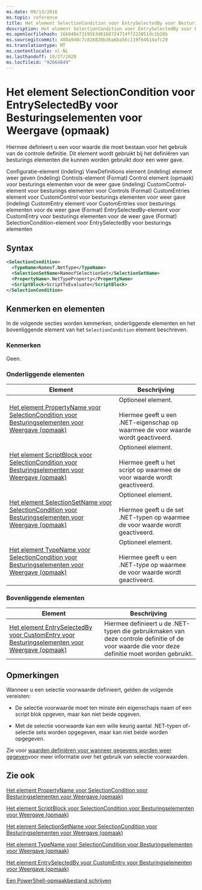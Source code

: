 ```yaml
---
ms.date: 09/13/2016
ms.topic: reference
title: Het element SelectionCondition voor EntrySelectedBy voor Besturingselementen voor Weergave (opmaak)
description: Het element SelectionCondition voor EntrySelectedBy voor Besturingselementen voor Weergave (opmaak)
ms.openlocfilehash: 16b048e73195b3d6168724714ff223851dc1b20b
ms.sourcegitcommit: 488a940c7c828820b36a6ba56c119f64614afc29
ms.translationtype: MT
ms.contentlocale: nl-NL
ms.lasthandoff: 10/27/2020
ms.locfileid: "92664849"
---
```

# <a name="selectioncondition-element-for-entryselectedby-for-controls-for-view-format"></a>Het element SelectionCondition voor EntrySelectedBy voor Besturingselementen voor Weergave (opmaak)

Hiermee definieert u een voor waarde die moet bestaan voor het gebruik van de controle definitie. Dit element wordt gebruikt bij het definiëren van besturings elementen die kunnen worden gebruikt door een weer gave.

Configuratie-element (indeling) ViewDefinitions element (indeling) element weer geven (indeling) Controls-element (Format) Control element (opmaak) voor besturings elementen voor de weer gave (indeling) CustomControl-element voor besturings elementen voor Controls (Format) CustomEntries element voor CustomControl voor besturings elementen voor weer gave (indeling) CustomEntry element voor CustomEntries voor besturings elementen voor de weer gave (Format) EntrySelectedBy-element voor CustomEntry voor besturings elementen voor de weer gave (Format) SelectionCondition-element voor EntrySelectedBy voor besturings elementen

## <a name="syntax"></a>Syntax

```xml
<SelectionCondition>
  <TypeName>Nameof.NetType</TypeName>
  <SelectionSetName>NameofSelectionSet</SelectionSetName>
  <PropertyName>.NetTypeProperty</PropertyName>
  <ScriptBlock>ScriptToEvaluate</ScriptBlock>
</SelectionCondition>
```

## <a name="attributes-and-elements"></a>Kenmerken en elementen

In de volgende secties worden kenmerken, onderliggende elementen en het bovenliggende element van het `SelectionCondition` element beschreven.

### <a name="attributes"></a>Kenmerken

Geen.

### <a name="child-elements"></a>Onderliggende elementen

|Element|Beschrijving|
|-------------|-----------------|
|[Het element PropertyName voor SelectionCondition voor Besturingselementen voor Weergave (opmaak)](./propertyname-element-for-selectioncondition-for-controls-for-view-format.md)|Optioneel element.<br /><br /> Hiermee geeft u een .NET-eigenschap op waarmee de voor waarde wordt geactiveerd.|
|[Het element ScriptBlock voor SelectionCondition voor Besturingselementen voor Weergave (opmaak)](./scriptblock-element-for-selectioncondition-for-controls-for-view-format.md)|Optioneel element.<br /><br /> Hiermee geeft u het script op waarmee de voor waarde wordt geactiveerd.|
|[Het element SelectionSetName voor SelectionCondition voor Besturingselementen voor Weergave (opmaak)](./selectionsetname-element-for-selectioncondition-for-controls-for-view-format.md)|Optioneel element.<br /><br /> Hiermee geeft u de set .NET-typen op waarmee de voor waarde wordt geactiveerd.|
|[Het element TypeName voor SelectionCondition voor Besturingselementen voor Weergave (opmaak)](./typename-element-for-selectioncondition-for-controls-for-view-format.md)|Optioneel element.<br /><br /> Hiermee geeft u een .NET-type op waarmee de voor waarde wordt geactiveerd.|

### <a name="parent-elements"></a>Bovenliggende elementen

|Element|Beschrijving|
|-------------|-----------------|
|[Het element EntrySelectedBy voor CustomEntry voor Besturingselementen voor Weergave (opmaak)](./entryselectedby-element-for-customentry-for-controls-for-view-format.md)|Hiermee definieert u de .NET-typen die gebruikmaken van deze controle definitie of de voor waarde die voor deze definitie moet worden gebruikt.|

## <a name="remarks"></a>Opmerkingen

Wanneer u een selectie voorwaarde definieert, gelden de volgende vereisten:

- De selectie voorwaarde moet ten minste één eigenschaps naam of een script blok opgeven, maar kan niet beide opgeven.

- Met de selectie voorwaarde kan een wille keurig aantal .NET-typen of-selectie sets worden opgegeven, maar kan niet beide worden opgegeven.

Zie voor [waarden definiëren voor wanneer gegevens worden weer gegeven](./defining-conditions-for-displaying-data.md)voor meer informatie over het gebruik van selectie voorwaarden.

## <a name="see-also"></a>Zie ook

[Het element PropertyName voor SelectionCondition voor Besturingselementen voor Weergave (opmaak)](./propertyname-element-for-selectioncondition-for-controls-for-view-format.md)

[Het element ScriptBlock voor SelectionCondition voor Besturingselementen voor Weergave (opmaak)](./scriptblock-element-for-selectioncondition-for-controls-for-view-format.md)

[Het element SelectionSetName voor SelectionCondition voor Besturingselementen voor Weergave (opmaak)](./selectionsetname-element-for-selectioncondition-for-controls-for-view-format.md)

[Het element TypeName voor SelectionCondition voor Besturingselementen voor Weergave (opmaak)](./typename-element-for-selectioncondition-for-controls-for-view-format.md)

[Het element EntrySelectedBy voor CustomEntry voor Besturingselementen voor Weergave (opmaak)](./entryselectedby-element-for-customentry-for-controls-for-view-format.md)

[Een PowerShell-opmaakbestand schrijven](./writing-a-powershell-formatting-file.md)
